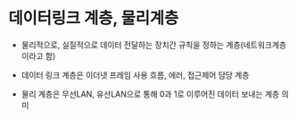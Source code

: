 # 데이터링크 계층, 물리계층

- 물리적으로, 실질적으로 데이터 전달하는 장치간 규칙을 정하는 계층(네트워크계층이라고 함)

- 데이터 링크 계층은 이더넷 프레임 사용 흐름, 에러, 접근제어 담당 계층

- 물리 계층은 무선LAN, 유선LAN으로 통해 0과 1로 이루어진 데이터 보내는 계층 의미

